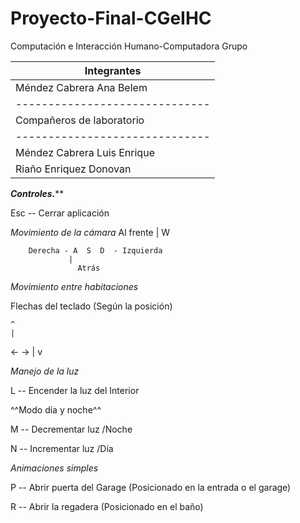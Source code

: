 # Proyecto-Final-CGeIHC

Computación e Interacción Humano-Computadora
Grupo 

| Integrantes                    | 
| ------------------------------ | 
| Méndez Cabrera Ana Belem       | 
| ------------------------------ | 
| Compañeros de laboratorio      | 
| ------------------------------ |
| Méndez Cabrera Luis Enrique    | 
| Riaño Enriquez Donovan         | 


*******************Controles.*********************

Esc -- Cerrar aplicación


*Movimiento de la cámara*
 			     Al frente
				 |
				 W 

		Derecha - A	 S	D  - Izquierda
				 |
			       Atrás

*Movimiento entre habitaciones*

Flechas del teclado (Según la posición)

	^
	|
<-		->
	|
	v


*Manejo de la luz*

L -- Encender la luz del Interior

^^Modo día y noche^^

M -- Decrementar luz /Noche 

N -- Incrementar luz /Día


*Animaciones simples*

P -- Abrir puerta del Garage (Posicionado en la entrada o el garage)

R -- Abrir la regadera (Posicionado en el baño)
